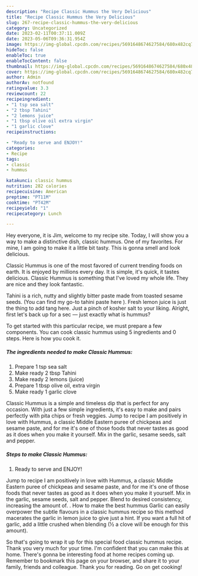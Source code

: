 ```yaml
---
description: "Recipe Classic Hummus the Very Delicious"
title: "Recipe Classic Hummus the Very Delicious"
slug: 267-recipe-classic-hummus-the-very-delicious
category: Uncategorized
date: 2023-02-11T00:37:11.009Z
date: 2023-05-06T09:36:31.954Z
image: https://img-global.cpcdn.com/recipes/5691648674627584/680x482cq70/classic-hummus-recipe-main-photo.jpg
hideToc: false
enableToc: true
enableTocContent: false
thumbnail: https://img-global.cpcdn.com/recipes/5691648674627584/680x482cq70/classic-hummus-recipe-main-photo.jpg
cover: https://img-global.cpcdn.com/recipes/5691648674627584/680x482cq70/classic-hummus-recipe-main-photo.jpg
author: Admin
authorAv: notfound
ratingvalue: 3.3
reviewcount: 22
recipeingredient:
- "1 tsp sea salt"
- "2 tbsp Tahini"
- "2 lemons juice"
- "1 tbsp olive oil extra virgin"
- "1 garlic clove"
recipeinstructions:

- "Ready to serve and ENJOY!"
categories:
- Recipe
tags:
- classic
- hummus

katakunci: classic hummus 
nutrition: 282 calories
recipecuisine: American
preptime: "PT11M"
cooktime: "PT42M"
recipeyield: "1"
recipecategory: Lunch

---
```



Hey everyone, it is Jim, welcome to my recipe site. Today, I will show you a way to make a distinctive dish, classic hummus. One of my favorites. For mine, I am going to make it a little bit tasty. This is gonna smell and look delicious.

Classic Hummus is one of the most favored of current trending foods on earth. It is enjoyed by millions every day. It is simple, it's quick, it tastes delicious. Classic Hummus is something that I've loved my whole life. They are nice and they look fantastic.

Tahini is a rich, nutty and slightly bitter paste made from toasted sesame seeds. (You can find my go-to tahini paste here ). Fresh lemon juice is just the thing to add tang here. Just a pinch of kosher salt to your liking. Alright, first let&#39;s back up for a sec — just exactly what is hummus?


To get started with this particular recipe, we must prepare a few components. You can cook classic hummus using 5 ingredients and 0 steps. Here is how you cook it.

<!--inarticleads1-->

##### The ingredients needed to make Classic Hummus:

1. Prepare 1 tsp sea salt
1. Make ready 2 tbsp Tahini
1. Make ready 2 lemons (juice)
1. Prepare 1 tbsp olive oil, extra virgin
1. Make ready 1 garlic clove


Classic Hummus is a simple and timeless dip that is perfect for any occasion. With just a few simple ingredients, it&#39;s easy to make and pairs perfectly with pita chips or fresh veggies. Jump to recipe I am positively in love with Hummus, a classic Middle Eastern puree of chickpeas and sesame paste, and for me it&#39;s one of those foods that never tastes as good as it does when you make it yourself. Mix in the garlic, sesame seeds, salt and pepper. 

<!--inarticleads2-->

##### Steps to make Classic Hummus:


1. Ready to serve and ENJOY!

Jump to recipe I am positively in love with Hummus, a classic Middle Eastern puree of chickpeas and sesame paste, and for me it&#39;s one of those foods that never tastes as good as it does when you make it yourself. Mix in the garlic, sesame seeds, salt and pepper. Blend to desired consistency, increasing the amount of. . How to make the best hummus Garlic can easily overpower the subtle flavours in a classic hummus recipe so this method macerates the garlic in lemon juice to give just a hint. If you want a full hit of garlic, add a little crushed when blending (½ a clove will be enough for this amount). 

So that's going to wrap it up for this special food classic hummus recipe. Thank you very much for your time. I'm confident that you can make this at home. There's gonna be interesting food at home recipes coming up. Remember to bookmark this page on your browser, and share it to your family, friends and colleague. Thank you for reading. Go on get cooking!
